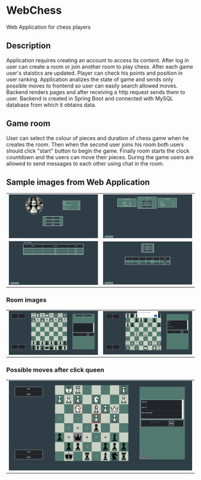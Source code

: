 # WebChess
Web Application for chess players

## Description
Application requires creating an account to access its content. After log in user can create a room or join another room to play chess. After each game user's staistics are updated. 
Player can check his points and position in user ranking. Application analizes the state of game and sends only possible moves to frontend so user can easily search allowed moves. Backend renders pages and after receiving a http request sends them to user.
Backend is created in Spring Boot and connected with MySQL database from which it obtains data. 

## Game room
User can select the colour of pieces and duration of chess game when he creates the room. Then when the second user joins his room both users should click "start" button to begin the game.
Finally room starts the clock countdown and the users can move their pieces. During the game users are allowed to send messages to each other using chat in the room.

## Sample images from Web Application
|                                           |                                            |
| ----------------------------------------- |--------------------------------------------|
|<img src="images/main.png"> | <img src="images/profile.png"> |
|<img src="images/ranking.png"> | <img src="images/lobby.png"> |

### Room images
|                                           |                                            |
| ----------------------------------------- |--------------------------------------------|
|<img src="images/room.png"> | <img src="images/room-3.png"> |

### Possible moves after click queen
|                                           |
| ----------------------------------------- |
|<img src="images/room-2.png"> |
